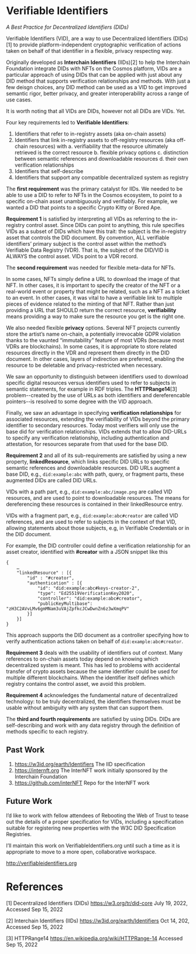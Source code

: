 # Verifiable Identifiers
*A Best Practice for Decentralized Identifiers (DIDs)*

Verifiable Identifiers (VID), are a way to use Decentralized Identifiers (DIDs)[1] to provide platform-independent cryptographic verification of actions taken on behalf of that identifier in a flexible, privacy respecting way.

Originally developed as **Interchain Identifiers** (IIDs)[2] to help the Interchain Foundation integrate DIDs with NFTs on the Cosmos platform, VIDs are a particular approach of using DIDs that can be applied with just about any DID method that supports verification relationships and methods. With just a few deisgn choices, any DID method can be used as a VID to get improved semantic rigor, better privacy, and greater interoperability across a range of use cases.

It is worth noting that all VIDs are DIDs, however not all DIDs are VIDs. Yet.

Four key requirements led to **Verifiable Identifiers**:
1. Identifiers that refer to in-registry assets (aka on-chain assets)
2. Identifiers that link in-registry assets to off-registry resources (aka off-chain resources) with 
  a. verifiability that the resource ultimately retrieved is the correct resource
  b. flexible privacy options 
  c. distinction between semantic references and downloadable resources 
  d. their own verification relationships
3. Identifiers that self-describe
4. Identifiers that support any compatible decentralized system as registry

The **first requirement** was the primary catalyst for IIDs. We needed to be able to use a DID to refer to NFTs in the Cosmos ecosystem, to point to a specific on-chain asset unambiguously and verifiably. For example, we wanted a DID that points to a specific Crypto Kitty or Bored Ape.

**Requirement 1** is satisfied by interpreting all VIDs as referring to the in-registry control asset. Since DIDs can point to anything, this rule specifies VIDs as a subset of DIDs which have this trait: the subject is the in-registry asset that controls the DID document. By convention, ALL verifiable identifiers’ primary subject is the control asset within the method’s Verifiable Data Registry (VDR). That is, the subject of the DID/VID is ALWAYS the control asset. VIDs point to a VDR record.

The **second requirement** was needed for flexible meta-data for NFTs. 

In some cases, NFTs simply define a URL to download the image of that NFT. In other cases, it is important to specify the creator of the NFT or a real-world event or property that might be related, such as a NFT as a ticket to an event. In other cases, it was vital to have a verifiable link to multiple pieces of evidence related to the minting of that NFT. Rather than just providing a URL that SHOULD return the correct resource, **verifiability** means providing a way to make sure the resource you get is the right one. 

We also needed flexible **privacy** options. Several NFT projects currently store the artist’s name on-chain, a potentially irrevocable GDPR violation thanks to the vaunted “immutability” feature of most VDRs (because most VDRs are blockchains). In some cases, it is appropriate to store related resources directly in the VDR and represent them directly in the DID document. In other cases, layers of indirection are preferred, enabling the resource to be deletable and privacy-restricted when necessary. 

We saw an opportunity to distinguish between identifiers used to download specific digital resources versus identifiers used to refer to subjects in semantic statements, for example in RDF triples. The **HTTPRange14**[3] problem--created by the use of URLs as both identifiers and dereferencable pointers--is resolved to some degree with the VID approach.

Finally, we saw an advantage in specifying **verification relationships** for associated resources, extending the verifiability of VIDs beyond the primary identifier to secondary resources. Today most verifiers will only use the base did for verification relationships. VIDs extends that to allow DID-URLs to specify any verification relationship, including authentication and attestation, for resources separate from that used for the base DID.

**Requirement 2** and all of its sub-requirements are satisfied by using a new property, **linkedResource**, which links specific DID URLs to specific semantic references and downloadable resources. DID URLs augment a base DID, e.g., `did:example:abc` with path, query, or fragment parts, these augmented DIDs are called DID URLs. 

VIDs with a path part, e.g., `did:example:abc/image.png` are called VID resources, and are used to point to downloadable resources. The means for dereferencing these resources is contained in their linkedResource entry.

VIDs with a fragment part, e.g., `did:example:abc#creator` are called VID references, and are used to refer to subjects in the context of that VID, allowing statements about those subjects, e.g, in Verifiable Credentials or in the DID document. 

For example, the DID controller could define a verification relationship for an asset creator, identified with **#creator** with a JSON snippet like this
```JSONLD    
{
    …
    "linkedResource" : [{
        "id" : "#creator",
        "authentication" : [{
            "id": "did:example:abc#keys-creator-2",
            "type": "Ed25519VerificationKey2020",
            "controller": "did:example:abc#creator",
            "publicKeyMultibase": "zH3C2AVvLMv6gmMNam3uVAjZpfkcJCwDwnZn6z3wXmqPV"
        }]
    }]
} 
```

This approach supports the DID document as a controller specifying how to verify authentication actions taken on behalf of `did:example:abc#creator`.

**Requirement 3** deals with the usability of identifiers out of context. Many references to on-chain assets today depend on knowing which decentralized system is meant. This has led to problems with accidental transfer of crypto assets because the same identifier could be used for multiple different blockchains. When the identifier itself defines which registry contains the control asset, we avoid this problem.

**Requirement 4** acknowledges the fundamental nature of decentralized technology: to be truly decentralized, the identifiers themselves must be usable without ambiguity with any system that can support them.

The **third and fourth requirements** are satisfied by using DIDs. DIDs are self-describing and work with any data registry through the definition of methods specific to each registry. 

## Past Work
1. https://w3id.org/earth/Identifiers  The IID specification
2. https://internft.org The InterNFT work initially sponsored by the Interchain Foundation
3. https://github.com/interNFT  Repo for the InterNFT work

## Future Work
I’d like to work with fellow attendees of Rebooting the Web of Trust to tease out the details of a proper specification for VIDs, including a specification suitable for registering new properties with the W3C DID Specification Registries.

I’ll maintain this work on VerifiableIdentifiers.org until such a time as it is appropriate to move to a more open, collaborative workspace.

http://verifiableidentifiers.org 

# References
[1] Decentralized Identifiers (DIDs) https://w3.org/tr/did-core July 19, 2022, Accessed Sep 15, 2022

[2] Interchain Identifiers (IIDs) https://w3id.org/earth/Identifiers Oct 14, 202, Accessed Sep 15, 2022

[3] HTTPRange14 https://en.wikipedia.org/wiki/HTTPRange-14 Accessed Sep 15, 2022
